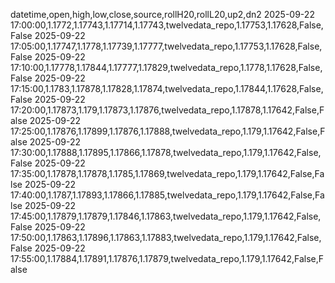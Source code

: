 datetime,open,high,low,close,source,rollH20,rollL20,up2,dn2
2025-09-22 17:00:00,1.1772,1.17743,1.17714,1.17743,twelvedata_repo,1.17753,1.17628,False,False
2025-09-22 17:05:00,1.17747,1.1778,1.17739,1.17777,twelvedata_repo,1.17753,1.17628,False,False
2025-09-22 17:10:00,1.17778,1.17844,1.17777,1.17829,twelvedata_repo,1.1778,1.17628,False,False
2025-09-22 17:15:00,1.1783,1.17878,1.17828,1.17874,twelvedata_repo,1.17844,1.17628,False,False
2025-09-22 17:20:00,1.17873,1.179,1.17873,1.17876,twelvedata_repo,1.17878,1.17642,False,False
2025-09-22 17:25:00,1.17876,1.17899,1.17876,1.17888,twelvedata_repo,1.179,1.17642,False,False
2025-09-22 17:30:00,1.17888,1.17895,1.17866,1.17878,twelvedata_repo,1.179,1.17642,False,False
2025-09-22 17:35:00,1.17878,1.17878,1.1785,1.17869,twelvedata_repo,1.179,1.17642,False,False
2025-09-22 17:40:00,1.1787,1.17893,1.17866,1.17885,twelvedata_repo,1.179,1.17642,False,False
2025-09-22 17:45:00,1.17879,1.17879,1.17846,1.17863,twelvedata_repo,1.179,1.17642,False,False
2025-09-22 17:50:00,1.17863,1.17896,1.17863,1.17883,twelvedata_repo,1.179,1.17642,False,False
2025-09-22 17:55:00,1.17884,1.17891,1.17876,1.17879,twelvedata_repo,1.179,1.17642,False,False
